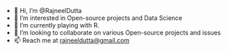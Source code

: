 - 👋 Hi, I’m @RajneelDutta
- 👾 I’m interested in Open-source projects and Data Science
- 🌱 I’m currently playing with R.
- 💞️ I’m looking to collaborate on various Open-source projects and issues
- 📫 Reach me at rajneeldutta@gmail.com

<!---
RajneelDutta/RajneelDutta is a ✨ special ✨ repository because its `README.md` (this file) appears on your GitHub profile.
You can click the Preview link to take a look at your changes.
--->

